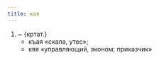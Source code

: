 ```yaml
---
title: кая
---
```


1. ~ {кртат.}
    * къая «скала, утес»;
    * кяя «управляющий, эконом; приказчик»
